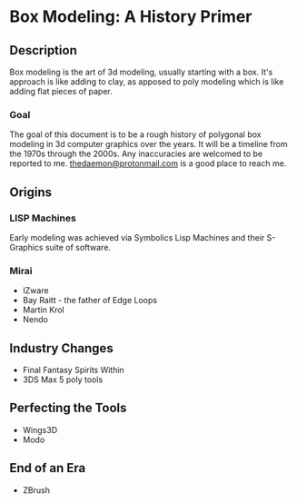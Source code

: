 # Box Modeling: A History Primer #
## Description ##
Box modeling is the art of 3d modeling, usually starting with a box. It's approach is like adding to clay, as apposed to poly modeling which is like adding flat pieces of paper.
### Goal ###
The goal of this document is to be a rough history of polygonal box modeling in 3d computer graphics over the years. It will be a timeline from the 1970s through the 2000s. Any inaccuracies are welcomed to be reported to me. thedaemon@protonmail.com is a good place to reach me.
## Origins ##
### LISP Machines ###
Early modeling was achieved via Symbolics Lisp Machines and their S-Graphics suite of software.
### Mirai ###
- IZware
- Bay Raitt - the father of Edge Loops
- Martin Krol
- Nendo
## Industry Changes ##
- Final Fantasy Spirits Within
- 3DS Max 5 poly tools
## Perfecting the Tools ##
- Wings3D
- Modo
## End of an Era ##
- ZBrush